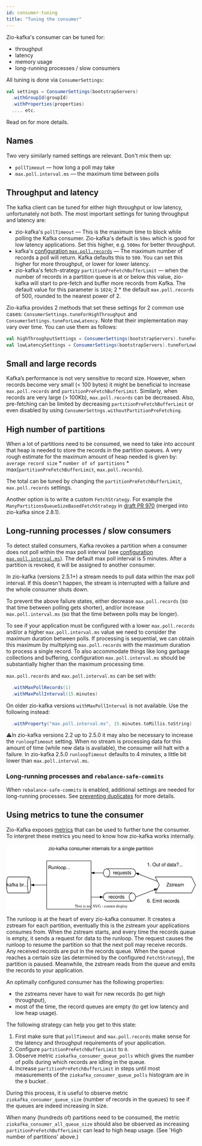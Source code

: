 ```yaml
---
id: consumer-tuning
title: "Tuning the consumer"
---
```


Zio-kafka's consumer can be tuned for:

* throughput
* latency
* memory usage
* long-running processes / slow consumers

All tuning is done via `ConsumerSettings`:

```scala
val settings = ConsumerSettings(bootstrapServers)
  .withGroupId(groupId)
  .withProperties(properties)
  .... etc.
```

Read on for more details.

## Names

Two very similarly named settings are relevant. Don't mix them up:

* `pollTimeout` — how long a poll may take
* `max.poll.interval.ms` — the maximum time between polls

## Throughput and latency

The kafka client can be tuned for either high throughput or low latency, unfortunately not both.
The most important settings for tuning throughput and latency are:

* zio-kafka's `pollTimeout` — This is the maximum time to block while polling the Kafka consumer. Zio-kafka's default
  is `50ms` which is good for low latency applications. Set this higher, e.g. `500ms` for better throughput.
* kafka's [configuration `max.poll.records`](https://kafka.apache.org/documentation/#consumerconfigs_max.poll.records) — The maximum number of records a poll will return. Kafka defaults
  this to `500`. You can set this higher for more throughput, or lower for lower latency.
* zio-kafka's fetch-strategy `partitionPreFetchBufferLimit` — when the number of records in a partition queue is
  at or below this value, zio-kafka will start to pre-fetch and buffer more records from Kafka. The default value for
  this parameter is `1024`; 2 * the default `max.poll.records` of 500, rounded to the nearest power of 2.

Zio-kafka provides 2 methods that set these settings for 2 common use cases: `ConsumerSettings.tuneForHighThroughput`
and `ConsumerSettings.tuneForLowLatency`.
Note that their implementation may vary over time. You can use them as follows:

```scala
val highThroughputSettings = ConsumerSettings(bootstrapServers).tuneForHighThroughput
val lowLatencySettings = ConsumerSettings(bootstrapServers).tuneForLowLatency
```

## Small and large records

Kafka’s performance is not very sensitive to record size. However, when records become very small (< 100 bytes) it
might be beneficial to increase `max.poll.records` and `partitionPreFetchBufferLimit`. Similarly, when records are
very large (> 100Kb), `max.poll.records` can be decreased. Also, pre-fetching can be limited by decreasing
`partitionPreFetchBufferLimit` or even disabled by using `ConsumerSettngs.withoutPartitionPreFetching`.

## High number of partitions

When a lot of partitions need to be consumed, we need to take into account that heap is needed to store the records in
the partition queues. A very rough estimate for the maximum amount of heap needed is given by: `average record size` *
`number of of partitions` * max(`partitionPreFetchBufferLimit`, `max.poll.records`).

The total can be tuned by changing the `partitionPreFetchBufferLimit`, `max.poll.records` settings.

Another option is to write a custom `FetchStrategy`. For example the `ManyPartitionsQueueSizeBasedFetchStrategy` in
[draft PR 970](https://github.com/zio/zio-kafka/pull/970) (merged into zio-kafka since 2.8.1).

## Long-running processes / slow consumers

To detect stalled consumers, Kafka revokes a partition when a consumer does not poll within the max poll interval (see
[configuration `max.poll.interval.ms`](https://kafka.apache.org/documentation/#consumerconfigs_max.poll.interval.ms)). The default max poll interval is 5 minutes. After a partition is revoked,
it will be assigned to another consumer.

In zio-kafka (versions 2.5.1+) a stream needs to pull data within the max poll interval. If this doesn't happen, the
stream is interrupted with a failure and the whole consumer shuts down.

To prevent the above failure states, either decrease `max.poll.records` (so that time between polling gets shorter),
and/or increase `max.poll.interval.ms` (so that the time between polls may be longer).

To see if your application must be configured with a lower `max.poll.records` and/or a higher `max.poll.interval.ms`
value we need to consider the maximum duration between polls. If processing is sequential, we can obtain this maximum by
multiplying `max.poll.records` with the maximum duration to process a single record. To also accommodate things like
long garbage collections and buffering, configuration `max.poll.interval.ms` should be substantially higher than the
maximum processing time.

`max.poll.records` and `max.poll.interval.ms` can be set with:

```scala
  .withMaxPollRecords(1)
  .withMaxPollInterval(15.minutes)
```

On older zio-kafka versions `withMaxPollInterval` is not available. Use the following instead:

```scala
  .withProperty("max.poll.interval.ms", 15.minutes.toMillis.toString)
```

⚠️In zio-kafka versions 2.2 up to 2.5.0 it may also be necessary to increase the `runloopTimeout` setting.
When no stream is processing data for this amount of time (while new data is available), the consumer will halt with a
failure. In zio-kafka 2.5.0 `runloopTimeout` defaults to 4 minutes, a little bit lower than `max.poll.interval.ms`.

### Long-running processes and `rebalance-safe-commits`

When `rebalance-safe-commits` is enabled, additional settings are needed for long-running processes. See
[preventing duplicates](preventing-duplicates.md) for more details.

## Using metrics to tune the consumer

Zio-Kafka exposes [metrics](metrics.md) that can be used to further tune the consumer. To interpret these metrics you need to know how zio-kafka works internally.

![](consumer-internals.svg)

The runloop is at the heart of every zio-kafka consumer.
It creates a zstream for each partition, eventually this is the zstream your applications consumes from.
When the zstream starts, and every time the records queue is empty, it sends a request for data to the runloop.
The request causes the runloop to resume the partition so that the next poll may receive records.
Any received records are put in the records queue.
When the queue reaches a certain size (as determined by the configured `FetchStrategy`), the partition is paused.
Meanwhile, the zstream reads from the queue and emits the records to your application.

An optimally configured consumer has the following properties:

- the zstreams never have to wait for new records (to get high throughput),
- most of the time, the record queues are empty (to get low latency and low heap usage).

The following strategy can help you get to this state:

1. First make sure that `pollTimeout` and `max.poll.records` make sense for the latency and throughput requirements
   of your application.
2. Configure `partitionPreFetchBufferLimit` to `0`.
3. Observe metric `ziokafka_consumer_queue_polls` which gives the number of polls during which records are idling in
   the queue.
4. Increase `partitionPreFetchBufferLimit` in steps until most measurements of the `ziokafka_consumer_queue_polls`
   histogram are in the `0` bucket .

During this process, it is useful to observe metric `ziokafka_consumer_queue_size` (number of records in the queues) to
see if the queues are indeed increasing in size.

When many (hundreds of) partitions need to be consumed, the metric `ziokafka_consumer_all_queue_size` should also be
observed as increasing `partitionPreFetchBufferLimit` can lead to high heap usage. (See 'High number of partitions'
above.)
